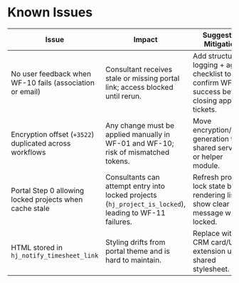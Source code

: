 # Known Issues

| Issue | Impact | Suggested Mitigation |
| --- | --- | --- |
| No user feedback when WF-10 fails (association or email) | Consultant receives stale or missing portal link; access blocked until rerun. | Add structured logging + agent checklist to confirm WF-10 success before closing approval tickets. |
| Encryption offset (`+3522`) duplicated across workflows | Any change must be applied manually in WF-01 and WF-10; risk of mismatched tokens. | Move encryption/token generation to shared service or helper module. |
| Portal Step 0 allowing locked projects when cache stale | Consultants can attempt entry into locked projects (`hj_project_is_locked`), leading to WF-11 failures. | Refresh project lock state before rendering list; show clear message when locked. |
| HTML stored in `hj_notify_timesheet_link` | Styling drifts from portal theme and is hard to maintain. | Replace with CRM card/UI extension using shared stylesheet. |

